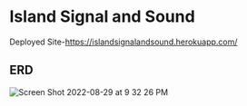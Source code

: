 <h1>Island Signal and Sound</h1>

Deployed Site-https://islandsignalandsound.herokuapp.com/


<h2>ERD</h2>

![Screen Shot 2022-08-29 at 9 32 26 PM](https://user-images.githubusercontent.com/106419711/187377695-128c0ea4-5af6-4856-b280-2a4a71eaed0b.png)
